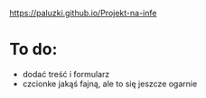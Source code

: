 https://paluzki.github.io/Projekt-na-infe


# To do:
 - dodać treść i formularz
 - czcionke jakąś fajną, ale to się jeszcze ogarnie
